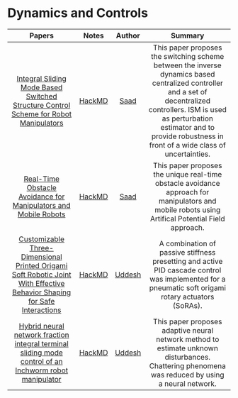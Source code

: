 # Dynamics and Controls

| Papers | Notes | Author | Summary |
|:-----:|:-----:|:-----:|:----------:|
|[Integral Sliding Mode Based Switched Structure Control Scheme for Robot Manipulators](https://www.researchgate.net/publication/327807849_Integral_Sliding_Mode_Based_Switched_Structure_Control_Scheme_for_Robot_Manipulators)|[HackMD](https://hackmd.io/INtsyouET5Sxv6K6pIUcoQ?view)| [Saad](https://github.com/saad2121) | This paper proposes the switching scheme between the inverse dynamics based centralized controller and a set of decentralized controllers. ISM is used as perturbation estimator and to provide robustness in front of a wide class of uncertainties. |
|[Real-Time Obstacle Avoidance for Manipulators and Mobile Robots](https://link.springer.com/chapter/10.1007/978-1-4613-8997-2_29)|[HackMD](https://hackmd.io/m_dwVyo9TnKIZQa5V7QGRQ?view)| [Saad](https://github.com/saad2121) | This paper proposes the unique real-time obstacle avoidance approach for manipulators and mobile robots using Artifical Potential Field approach. |
| [Customizable Three-Dimensional Printed Origami Soft Robotic Joint With Effective Behavior Shaping for Safe Interactions](https://ieeexplore.ieee.org/abstract/document/8481372/keywords#keywords)|[HackMD](https://hackmd.io/@kZ5m8OgNSouLVUfdO4Vu3w/SJtDCMGtU)|[Uddesh](https://github.com/uddeshtople)| A combination of passive stiffness presetting and active PID cascade control was implemented for a pneumatic soft origami rotary actuators (SoRAs).|
|[Hybrid neural network fraction integral terminal sliding mode control of an Inchworm robot manipulator](https://www.sciencedirect.com/science/article/abs/pii/S0888327016300449)|[HackMD](https://hackmd.io/@kZ5m8OgNSouLVUfdO4Vu3w/B1Zd2z_58)|[Uddesh](https://github.com/uddeshtople)| This paper proposes adaptive neural network method to estimate unknown disturbances. Chattering phenomena was reduced by using a neural network. |



